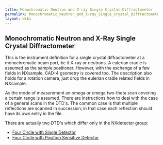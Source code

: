 ```yaml
---
title: Monochromatic Neutron and X-ray Single Crystal Diffractometer
permalink: Monochromatic_Neutron_and_X-ray_Single_Crystal_Diffractometer.html
layout: wiki
---
```


Monochromatic Neutron and X-Ray Single Crystal Diffractometer
-------------------------------------------------------------

This is the instrument definition for a single crystal diffractometer at
a monochromatic beam port, be it X-ray or neutrons. A eulerian cradle is
assumed as the sample positioner. However, with the exchange of a few
fields in NXsample, CAD-4 geometry is covered too. The description also
holds for a rotation camera, just drop the eulerian cradle related
fields in NXsample.

As the mode of measurement an omega or omega two-theta scan covering a
certain range is assumed. There are instructions how to deal with the
case of a general scans in the DTD's. The common case is that multiple
reflections are scanned in succession; in that case each reflection
should have its own entry in the file.

There are actually two DTD's which differ only in the NXdetector group:

-   [Four Circle with Single Detector](MonoXSingle.html "wikilink")
-   [Four Circle with Position Sensitive Detector](MonoXPSD.html "wikilink")

